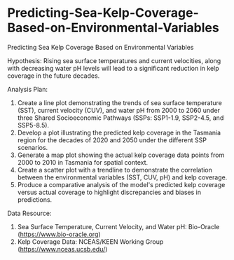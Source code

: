 # Predicting-Sea-Kelp-Coverage-Based-on-Environmental-Variables
Predicting Sea Kelp Coverage Based on Environmental Variables

Hypothesis: Rising sea surface temperatures and current velocities, along with decreasing water pH levels  will lead to a significant reduction in kelp coverage in the future decades.

Analysis Plan:
1. Create a line plot demonstrating the trends of sea surface temperature (SST), current velocity (CUV), and water pH from 2000 to 2060 under three Shared Socioeconomic Pathways (SSPs: SSP1-1.9, SSP2-4.5, and SSP5-8.5).
2. Develop a plot illustrating the predicted kelp coverage in the Tasmania region for the decades of 2020 and 2050 under the different SSP scenarios.
3. Generate a map plot showing the actual kelp coverage data points from 2000 to 2010 in Tasmania for spatial context.
4. Create a scatter plot with a trendline to demonstrate the correlation between the environmental variables (SST, CUV, pH) and kelp coverage.
5. Produce a comparative analysis of the model's predicted kelp coverage versus actual coverage to highlight discrepancies and biases in predictions.

Data Resource:
1.	 Sea Surface Temperature, Current Velocity, and Water pH: Bio-Oracle (https://www.bio-oracle.org)
2.	Kelp Coverage Data: NCEAS/KEEN Working Group (https://www.nceas.ucsb.edu/)

